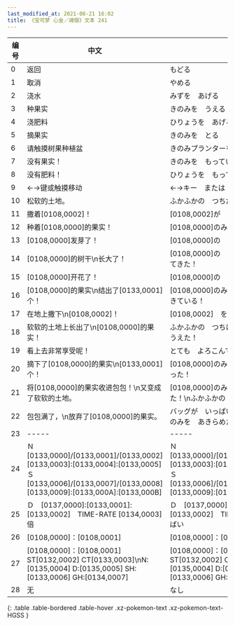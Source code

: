 ```yaml
---
last_modified_at: 2021-08-21 16:02
title: 《宝可梦 心金／魂银》文本 241
---
```

| 编号 | 中文 | 日文 |
| ---- | ---- | ---- |
| 0 | 返回 | もどる |
| 1 | 取消 | やめる |
| 2 | 浇水 | みずを　あげる |
| 3 | 种果实 | きのみを　うえる |
| 4 | 浇肥料 | ひりょうを　あげる |
| 5 | 摘果实 | きのみを　とる |
| 6 | 请触摸树果种植盆 | きのみプランターを\nタッチしてください |
| 7 | 没有果实！ | きのみを　もっていません！ |
| 8 | 没有肥料！ | ひりょうを　もっていません！ |
| 9 | ←→键或触摸移动 | ←→キー　または　タッチで　いどう |
| 10 | 松软的土地。 | ふかふかの　つちだ |
| 11 | 撒着[0108,0002]！ | [0108,0002]が　まいてある！ |
| 12 | 种着[0108,0000]的果实！ | [0108,0000]のみが　うえてある！ |
| 13 | [0108,0000]发芽了！ | [0108,0000]の　めが　でてきた！ |
| 14 | [0108,0000]的树干\n长大了！ | [0108,0000]の　みきが\nおおきく　なってきた！ |
| 15 | [0108,0000]开花了！ | [0108,0000]の　はなが　さいている！ |
| 16 | [0108,0000]的果实\n结出了[0133,0001]个！ | [0108,0000]のみが\n[0133,0001]こ　できている！ |
| 17 | 在地上撒下\n[0108,0002]！ | [0108,0002]　を\nつちに　まきました！ |
| 18 | 软软的土地上长出了\n[0108,0000]的果实！ | ふかふかの　つちに\n[0108,0000]のみを　うえた！ |
| 19 | 看上去非常享受呢！ | とても　よろこんで　いるようだ！ |
| 20 | 摘下了[0108,0000]的果实\n[0133,0001]个！ | [0108,0000]のみを\n[0133,0001]こ　とった！ |
| 21 | 将[0108,0000]的果实收进包包！\n又变成了软软的土地。 | [0108,0000]のみを　バッグに　しまった！\nふかふかの　つちに　もどった |
| 22 | 包包满了，\n放弃了[0108,0000]的果实。 | バッグが　いっぱいだった\n[0108,0000]のみを　あきらめた |
| 23 | ----- | ----- |
| 24 | Ｎ　[0133,0000]/[0133,0001]/[0133,0002] [0133,0003]:[0133,0004]:[0133,0005]　Ｓ　[0133,0006]/[0133,0007]/[0133,0008] [0133,0009]:[0133,000A]:[0133,000B] | Ｎ　[0133,0000]/[0133,0001]/[0133,0002] [0133,0003]:[0133,0004]:[0133,0005]　Ｓ　[0133,0006]/[0133,0007]/[0133,0008] [0133,0009]:[0133,000A]:[0133,000B] |
| 25 | Ｄ　[0137,0000]:[0133,0001]:[0133,0002]　TIME-RATE [0134,0003]倍 | Ｄ　[0137,0000]:[0133,0001]:[0133,0002]　TIME-RATE [0134,0003]ばい |
| 26 | [0108,0000]：[0108,0001] | [0108,0000]：[0108,0001] |
| 27 | [0108,0000]：[0108,0001] ST[0132,0002] CT[0133,0003]\nN:[0135,0004] D:[0135,0005] SH:[0133,0006] GH:[0134,0007] | [0108,0000]：[0108,0001] ST[0132,0002] CT[0133,0003]\nN:[0135,0004] D:[0135,0005] SH:[0133,0006] GH:[0134,0007] |
| 28 | 无 | なし |
{: .table .table-bordered .table-hover .xz-pokemon-text .xz-pokemon-text-HGSS }